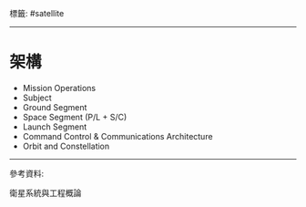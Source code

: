 標籤: #satellite 

---

# 架構

- Mission Operations
- Subject
- Ground Segment
- Space Segment (P/L + S/C)
- Launch Segment
- Command Control & Communications Architecture
- Orbit and Constellation

---

參考資料:

衛星系統與工程概論